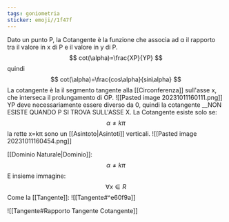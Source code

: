 ```yaml
---
tags: goniometria
sticker: emoji//1f47f
---
```


Dato un punto P, la Cotangente è la funzione che associa ad α il rapporto tra il valore in x di P e il valore in y di P.
$$
cot(\alpha)=\frac{XP}{YP}
$$
quindi
$$
cot(\alpha)=\frac{cos\alpha}{sin\alpha}
$$
La cotangente è la il segmento tangente alla [[Circonferenza]] sull'asse x, che interseca il prolungamento di OP.
![[Pasted image 20231011160111.png]]
YP deve necessariamente essere diverso da 0, quindi la cotangente
__NON ESISTE QUANDO P SI TROVA SULL'ASSE X.
La Cotangente esiste solo se:
$$
α≠k\pi 
$$
la rette x=kπ sono un [[Asintoto|Asintoti]] verticali.
![[Pasted image 20231011160454.png]]

[[Dominio Naturale|Dominio]]:
$$
α≠k\pi 
$$
E insieme immagine:
$$
\forall x\in R
$$
Come la [[Tangente]]:
![[Tangente#^e60f9a]]

![[Tangente#Rapporto Tangente Cotangente]]